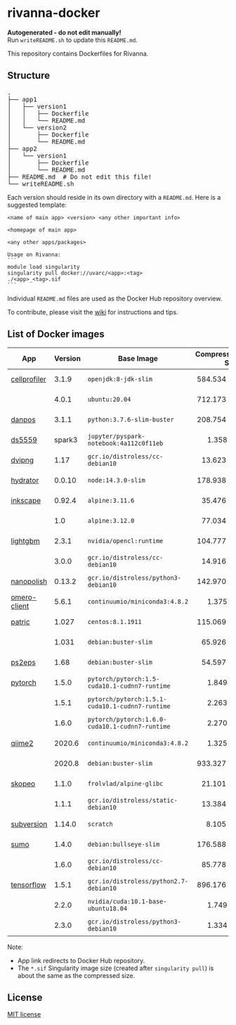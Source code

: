 # rivanna-docker

**Autogenerated - do not edit manually!**  
Run `writeREADME.sh` to update this `README.md`.

This repository contains Dockerfiles for Rivanna.

## Structure

<pre>
.
├── app1
│   ├── version1
│   │   ├── Dockerfile
│   │   └── README.md
│   └── version2
│       ├── Dockerfile
│       └── README.md
├── app2
│   └── version1
│       ├── Dockerfile
│       └── README.md
├── README.md  # Do not edit this file!
└── writeREADME.sh
</pre>

Each version should reside in its own directory with a `README.md`. Here is a suggested template:
````
<name of main app> <version> <any other important info>

<homepage of main app>

<any other apps/packages>

Usage on Rivanna:
```
module load singularity
singularity pull docker://uvarc/<app>:<tag>
./<app>_<tag>.sif
```
````

Individual `README.md` files are used as the Docker Hub repository overview.

To contribute, please visit the [wiki](https://github.com/uvarc/rivanna-docker/wiki) for instructions and tips.

## List of Docker images

|App|Version|Base Image|Compressed Size|Last Updated (UTC)|By|
|---|---|----|---:|---|---|
| [cellprofiler](https://hub.docker.com/r/uvarc/cellprofiler) | 3.1.9 | `openjdk:8-jdk-slim` | 584.534 MB | 2020-05-29 14:39:25.659657 | `rsdmse` |
| | 4.0.1 | `ubuntu:20.04` | 712.173 MB | 2020-09-09 11:29:11.872026 | `rsdmse` |
| [danpos](https://hub.docker.com/r/uvarc/danpos) | 3.1.1 | `python:3.7.6-slim-buster` | 208.754 MB | 2020-08-09 19:50:06.950131 | `rsdmse` |
| [ds5559](https://hub.docker.com/r/uvarc/ds5559) | spark3 | `jupyter/pyspark-notebook:4a112c0f11eb` | 1.358 GB | 2020-10-06 22:10:32.189093 | `rsdmse` |
| [dvipng](https://hub.docker.com/r/uvarc/dvipng) | 1.17 | `gcr.io/distroless/cc-debian10` | 13.623 MB | 2020-09-06 12:18:13.402213 | `rsdmse` |
| [hydrator](https://hub.docker.com/r/uvarc/hydrator) | 0.0.10 | `node:14.3.0-slim` | 178.938 MB | 2020-07-08 13:35:17.546402 | `rsdmse` |
| [inkscape](https://hub.docker.com/r/uvarc/inkscape) | 0.92.4 | `alpine:3.11.6` | 35.476 MB | 2020-05-28 11:40:21.37022 | `rsdmse` |
| | 1.0 | `alpine:3.12.0` | 77.034 MB | 2020-08-10 00:59:26.5463 | `rsdmse` |
| [lightgbm](https://hub.docker.com/r/uvarc/lightgbm) | 2.3.1 | `nvidia/opencl:runtime` | 104.777 MB | 2020-08-09 11:13:10.858526 | `rsdmse` |
| | 3.0.0 | `gcr.io/distroless/cc-debian10` | 14.916 MB | 2020-09-02 12:04:59.336756 | `rsdmse` |
| [nanopolish](https://hub.docker.com/r/uvarc/nanopolish) | 0.13.2 | `gcr.io/distroless/python3-debian10` | 142.970 MB | 2020-10-07 19:21:34.741678 | `rsdmse` |
| [omero-client](https://hub.docker.com/r/uvarc/omero-client) | 5.6.1 | `continuumio/miniconda3:4.8.2` | 1.375 GB | 2020-07-09 13:35:20.84667 | `rsdmse` |
| [patric](https://hub.docker.com/r/uvarc/patric) | 1.027 | `centos:8.1.1911` | 115.069 MB | 2020-06-02 10:53:43.716121 | `rsdmse` |
| | 1.031 | `debian:buster-slim` | 65.926 MB | 2020-08-10 00:49:27.812868 | `rsdmse` |
| [ps2eps](https://hub.docker.com/r/uvarc/ps2eps) | 1.68 | `debian:buster-slim` | 54.597 MB | 2020-10-05 21:20:09.556291 | `rsdmse` |
| [pytorch](https://hub.docker.com/r/uvarc/pytorch) | 1.5.0 | `pytorch/pytorch:1.5-cuda10.1-cudnn7-runtime` | 1.849 GB | 2020-06-09 01:13:13.500138 | `rsdmse` |
| | 1.5.1 | `pytorch/pytorch:1.5.1-cuda10.1-cudnn7-runtime` | 2.263 GB | 2020-07-09 10:50:23.537395 | `rsdmse` |
| | 1.6.0 | `pytorch/pytorch:1.6.0-cuda10.1-cudnn7-runtime` | 2.270 GB | 2020-08-25 21:33:21.645904 | `rsdmse` |
| [qiime2](https://hub.docker.com/r/uvarc/qiime2) | 2020.6 | `continuumio/miniconda3:4.8.2` | 1.325 GB | 2020-07-04 16:53:29.891717 | `rsdmse` |
| | 2020.8 | `debian:buster-slim` | 933.327 MB | 2020-10-08 14:50:35.394611 | `rsdmse` |
| [skopeo](https://hub.docker.com/r/uvarc/skopeo) | 1.1.0 | `frolvlad/alpine-glibc` | 21.101 MB | 2020-07-04 14:50:16.656518 | `rsdmse` |
| | 1.1.1 | `gcr.io/distroless/static-debian10` | 13.384 MB | 2020-08-21 14:27:12.698304 | `rsdmse` |
| [subversion](https://hub.docker.com/r/uvarc/subversion) | 1.14.0 | `scratch` | 8.105 MB | 2020-10-12 18:03:22.472699 | `rsdmse` |
| [sumo](https://hub.docker.com/r/uvarc/sumo) | 1.4.0 | `debian:bullseye-slim` | 176.588 MB | 2020-05-29 17:49:29.088243 | `rsdmse` |
| | 1.6.0 | `gcr.io/distroless/cc-debian10` | 85.778 MB | 2020-08-20 19:26:13.520411 | `rsdmse` |
| [tensorflow](https://hub.docker.com/r/uvarc/tensorflow) | 1.5.1 | `gcr.io/distroless/python2.7-debian10` | 896.176 MB | 2020-09-08 10:52:58.908871 | `rsdmse` |
| | 2.2.0 | `nvidia/cuda:10.1-base-ubuntu18.04` | 1.749 GB | 2020-06-11 11:42:02.752208 | `rsdmse` |
| | 2.3.0 | `gcr.io/distroless/python3-debian10` | 1.334 GB | 2020-08-31 18:54:16.712148 | `rsdmse` |

Note:
- App link redirects to Docker Hub repository.
- The `*.sif` Singularity image size (created after `singularity pull`) is about the same as the compressed size.

## License
[MIT license](LICENSE)
